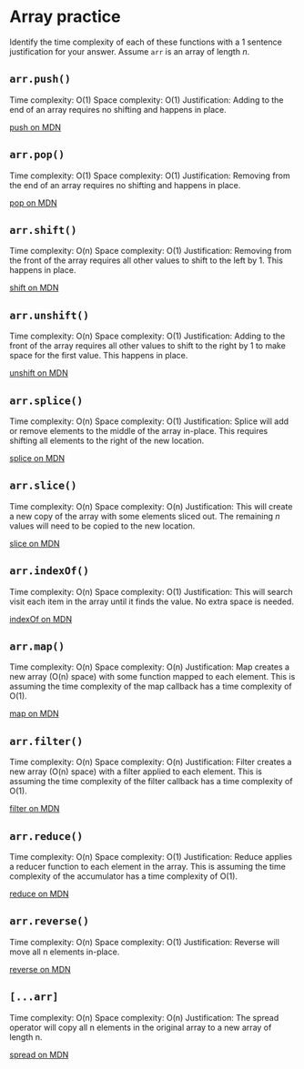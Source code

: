 # Array practice

Identify the time complexity of each of these functions with a 1 sentence
justification for your answer. Assume `arr` is an array of length _n_.

## `arr.push()`

Time complexity: O(1)
Space complexity: O(1)
Justification: Adding to the end of an array requires no shifting and happens in
place.

[push on MDN][push]

## `arr.pop()`

Time complexity: O(1)
Space complexity: O(1)
Justification: Removing from the end of an array requires no shifting and
happens in place.

[pop on MDN][pop]

## `arr.shift()`

Time complexity: O(n)
Space complexity: O(1)
Justification: Removing from the front of the array requires all other values to
shift to the left by 1. This happens in place.

[shift on MDN][shift]

## `arr.unshift()`

Time complexity: O(n)
Space complexity: O(1)
Justification: Adding to the front of the array requires all other values to
shift to the right by 1 to make space for the first value. This happens in
place.

[unshift on MDN][unshift]

## `arr.splice()`

Time complexity: O(n)
Space complexity: O(1)
Justification: Splice will add or remove elements to the middle of the array
in-place. This requires shifting all elements to the right of the new location.

[splice on MDN][splice]

## `arr.slice()`

Time complexity: O(n)
Space complexity: O(n)
Justification: This will create a new copy of the array with some elements
sliced out. The remaining _n_ values will need to be copied to the new location.

[slice on MDN][slice]

## `arr.indexOf()`

Time complexity: O(n)
Space complexity: O(1)
Justification: This will search visit each item in the array until it finds the
value. No extra space is needed.

[indexOf on MDN][indexof]

## `arr.map()`

Time complexity: O(n)
Space complexity: O(n)
Justification: Map creates a new array (O(n) space) with some function mapped to
each element. This is assuming the time complexity of the map callback has a
time complexity of O(1).

[map on MDN][map]

## `arr.filter()`

Time complexity: O(n)
Space complexity: O(n)
Justification: Filter creates a new array (O(n) space) with a filter applied to
each element. This is assuming the time complexity of the filter callback has a
time complexity of O(1).

[filter on MDN][filter]

## `arr.reduce()`

Time complexity: O(n)
Space complexity: O(1)
Justification: Reduce applies a reducer function to each element in the array.
This is assuming the time complexity of the accumulator has a time complexity of
O(1).

[reduce on MDN][reduce]

## `arr.reverse()`

Time complexity: O(n)
Space complexity: O(1)
Justification: Reverse will move all n elements in-place.

[reverse on MDN][reverse]

## `[...arr]`

Time complexity: O(n)
Space complexity: O(n)
Justification: The spread operator will copy all n elements in the original
array to a new array of length n.

[spread on MDN][spread]

[push]: https://developer.mozilla.org/en-US/docs/Web/JavaScript/Reference/Global_Objects/Array/push
[pop]: https://developer.mozilla.org/en-US/docs/Web/JavaScript/Reference/Global_Objects/Array/pop
[shift]: https://developer.mozilla.org/en-US/docs/Web/JavaScript/Reference/Global_Objects/Array/shift
[unshift]: https://developer.mozilla.org/en-US/docs/Web/JavaScript/Reference/Global_Objects/Array/unshift
[splice]: https://developer.mozilla.org/en-US/docs/Web/JavaScript/Reference/Global_Objects/Array/splice
[slice]: https://developer.mozilla.org/en-US/docs/Web/JavaScript/Reference/Global_Objects/Array/slice
[indexof]: https://developer.mozilla.org/en-US/docs/Web/JavaScript/Reference/Global_Objects/Array/indexOf
[map]: https://developer.mozilla.org/en-US/docs/Web/JavaScript/Reference/Global_Objects/Array/map
[filter]: https://developer.mozilla.org/en-US/docs/Web/JavaScript/Reference/Global_Objects/Array/filter
[reduce]: https://developer.mozilla.org/en-US/docs/Web/JavaScript/Reference/Global_Objects/Array/reduce
[reverse]: https://developer.mozilla.org/en-US/docs/Web/JavaScript/Reference/Global_Objects/Array/reverse
[spread]: https://developer.mozilla.org/en-US/docs/Web/JavaScript/Reference/Operators/Spread_syntax

